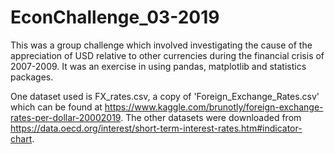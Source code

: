 # EconChallenge_03-2019

This was a group challenge which involved investigating the cause of the appreciation of USD relative to other currencies during the financial crisis of 2007-2009. It was an exercise in using pandas, matplotlib and statistics packages. 

One dataset used is FX_rates.csv, a copy of 'Foreign_Exchange_Rates.csv' which can be found at https://www.kaggle.com/brunotly/foreign-exchange-rates-per-dollar-20002019. The other datasets were downloaded from https://data.oecd.org/interest/short-term-interest-rates.htm#indicator-chart. 
